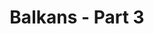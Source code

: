 ---
layout: post
section-type: post
title: Balkans - Part 3
category: Travel
tags: [ 'Balkans' ]
---
